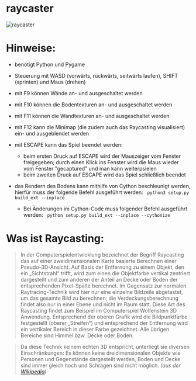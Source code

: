  raycaster
============

![raycaster](.github/Screenshot.png "raycaster screenshot")


Hinweise:
=========

- benötigt Python und Pygame
- Steuerung mit WASD (vorwärts, rückwärts, seitwärts laufen), SHIFT (sprinten) und Maus (drehen)
- mit F9 können Wände an- und ausgeschaltet werden
- mit F10 können die Bodentexturen an- und ausgeschaltet werden
- mit F11 können die Wandtexturen an- und ausgeschaltet werden
- mit F12 kann die Minimap (die zudem auch das Raycasting visualisiert) ein- und ausgeblendet werden
- mit ESCAPE kann das Spiel beendet werden:
    - beim ersten Druck auf ESCAPE wird der Mauszeiger vom Fenster freigegeben; durch einen Klick ins Fenster wird die Maus wieder vom Fenster "gecaptured" und man kann weiterpsielen
    - beim zweiten Druck auf ESCAPE wird das Spiel schließlich beendet
    
- das Rendern des Bodens kann mithilfe von Cython beschleunigt werden, hierfür muss der folgende Befehl ausgeführt werden:
``` python3 setup.py build_ext --inplace```
    - Bei Änderungen im Cython-Code muss folgender Befehl ausgeführt werden:
    ``` python setup.py build_ext --inplace --cythonize```

Was ist Raycasting:
===================

> In der Computerspielentwicklung bezeichnet der Begriff Raycasting das auf einer zweidimensionalen Karte basierte Berechnen einer Pseudo-3D-Ansicht. Auf Basis der Entfernung zu einem Objekt, den ein „Sichtstrahl“ trifft, wird zum einen die Objektfarbe vertikal zentriert dargestellt und zum anderen der Anteil an Decke oder Boden der entsprechenden Pixel-Spalte berechnet. Im Gegensatz zur normalen Raytracing-Technik wird hier nur eine einzelne Bildzeile abgetastet, um das gesamte Bild zu berechnen; die Verdeckungsberechnung findet also nur in einer Ebene und nicht im Raum statt. Diese Art des Raycasting findet zum Beispiel im Computerspiel Wolfenstein 3D Anwendung.
Entsprechend der oberen Grafik wird die Bildpunktfarbe festgestellt (oberer „Streifen“) und entsprechend der Entfernung wird ein vertikaler Bereich in dieser Farbe gezeichnet. Alle übrigen Bereiche sind Himmel bzw. Decke oder Boden.
>

>Da diese Technik keinem echten 3D entspricht, unterliegt sie diversen Einschränkungen: Es können keine dreidimensionalen Objekte wie Personen und Gegenstände dargestellt werden, Boden und Decke sind immer gleich hoch und Schrägen sind nicht möglich. 
> *(aus der [Wikipedia](https://de.wikipedia.org/wiki/Raycasting))*
